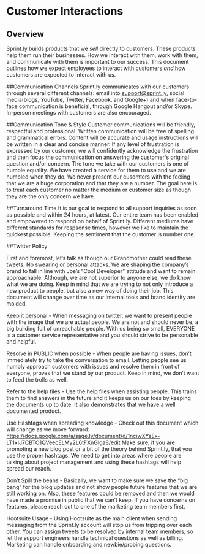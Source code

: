 # Customer Interactions

## Overview

Sprint.ly builds products that we *sell* directly to customers. These products help them run their businesses. How we interact with them, work with them, and communicate with them is important to our success. This document outlines how we expect employees to interact with customers *and* how customers are expected to interact with us.


##Communication Channels
Sprint.ly communicates with our customers through several different channels: email into support@sprint.ly, social media(blogs, YouTube, Twitter, Facebook, and Google+) and when face-to-face communication is beneficial, through Google Hangout and/or Skype. In-person meetings with customers are also encouraged.  

##Communication Tone & Style
Customer communications will be friendly, respectful and professional. Written communication will be free of spelling and grammatical errors. Content will be accurate and usage instructions will be written in a clear and concise manner. 
If any level of frustration is expressed by our customer, we will confidently acknowledge the frustration and then focus the communication on answering the customer's original question and/or concern. The tone we take with our customers is one of humble equality. We have created a service for them to use and we are humbled when they do. We never present our cusomters with the feeling that we are a huge corporation and that they are a number. The goal here is to treat each customer no matter the medium or customer size as though they are the only concern we have. 

##Turnaround Time
It is our goal to respond to all support inquiries as soon as possible and within 24 hours, at latest. Our entire team has been enabled and empowered to respond on behalf of Sprint.ly. Different mediums have different standards for respsonse times, however we like to maintain the quickest possible. Keeping the sentiment that the customer is number one.

##Twitter Policy

 First and foremost, let’s talk as though our Grandmother could read these tweets. No swearing or personal attacks. We are shaping the company’s brand to fall in line with Joe’s “Cool Developer” attitude and want to remain approachable. Although, we are not superior to anyone else, we do know what we are doing. Keep in mind that we are trying to not only introduce a new product to people, but also a new way of doing their job. This document will change over time as our internal tools and brand identity are molded.

Keep it personal -  When messaging on twitter, we want to present people with the image that we are actual people. We are not and should never be, a big building full of unreachable people.  With us being so small, EVERYONE is a customer service representative and you should strive to be personable and helpful.

Resolve in PUBLIC when possible - When people are having issues, don’t immediately try to take the conversation to email. Letting people see us humbly approach customers with issues and resolve them in front of everyone, proves that we stand by our product. Keep in mind, we don’t want to feed the trolls as well. 

Refer to the help files  - Use the help files when assisting people. This trains them to find answers in the future and it keeps us on our toes by keeping the documents up to date. It also demonstrates that we have a well documented product.

Use Hashtags when spreading knowledge  - Check out this document which will change as we move forward: https://docs.google.com/a/sage.ly/document/d/1nciwXYsEx-LT1xIJ7CBTO1QVeecELMy2L6tFXnGIga8/edit
Make sure, if you are promoting a new blog post or a bit of the theory behind Sprint.ly, that you use the proper hashtags. We need to get into areas where people are talking about project management and using these hashtags will help spread our reach.

Don’t Spill the beans  - Basically, we want to make sure we save the “big bang” for the blog updates and not show people future features that we are still working on. Also, these features could be removed and then we would have made a promise in public that we can’t keep. If you have concerns on features, please reach out to one of the marketing team members first.

Hootsuite Usage - Using Hootsuite as the main client when sending messaging from the Sprint.ly account will stop us from tripping over each other. You can assign tweets to be resolved by internal team members, so let the support engineers handle technical questions as well as billing. Marketing can handle onboarding and newbie/probing questions. 
